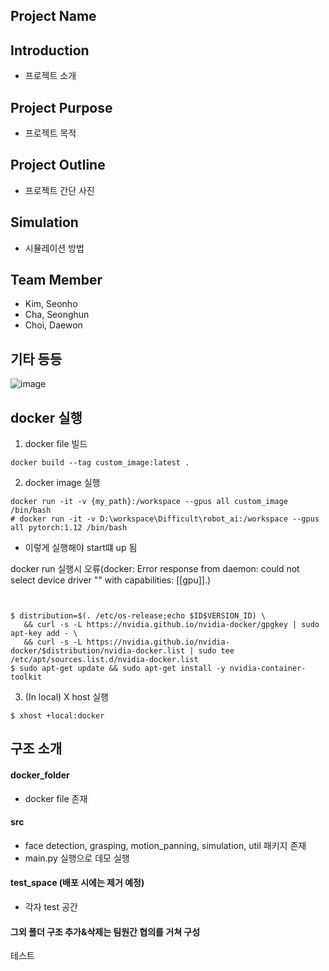 ## Project Name


## Introduction
- 프로젝트 소개


## Project Purpose
- 프로젝트 목적


## Project Outline
- 프로젝트 간단 사진


## Simulation
- 시뮬레이션 방법

## Team Member 
- Kim, Seonho
- Cha, Seonghun
- Choi, Daewon

## 기타 등등

![image](https://www.hanyang.ac.kr/documents/20182/0/initial2.png/011babee-bac3-4b67-a605-ac8b6f1e0055?t=1472537578464)

## docker 실행
1. docker file 빌드
```
docker build --tag custom_image:latest .
```

2. docker image 실행
```
docker run -it -v {my_path}:/workspace --gpus all custom_image /bin/bash 
# docker run -it -v D:\workspace\Difficult\robot_ai:/workspace --gpus all pytorch:1.12 /bin/bash 

```
- 이렇게 실행해야 start떄 up 됨

docker run 실행시 오류(docker: Error response from daemon: could not select device driver "" with capabilities: [[gpu]].)
```


$ distribution=$(. /etc/os-release;echo $ID$VERSION_ID) \
   && curl -s -L https://nvidia.github.io/nvidia-docker/gpgkey | sudo apt-key add - \
   && curl -s -L https://nvidia.github.io/nvidia-docker/$distribution/nvidia-docker.list | sudo tee /etc/apt/sources.list.d/nvidia-docker.list
$ sudo apt-get update && sudo apt-get install -y nvidia-container-toolkit
```

3. (In local) X host 실행
```
$ xhost +local:docker
```


## 구조 소개

#### docker_folder
- docker file 존재

#### src
- face detection, grasping, motion_panning, simulation, util 패키지 존재
- main.py 실행으로 데모 실행

#### test_space (배포 시에는 제거 예정)
- 각자 test 공간

#### 그외 폴더 구조 추가&삭제는 팀원간 협의를 거쳐 구성
테스트
